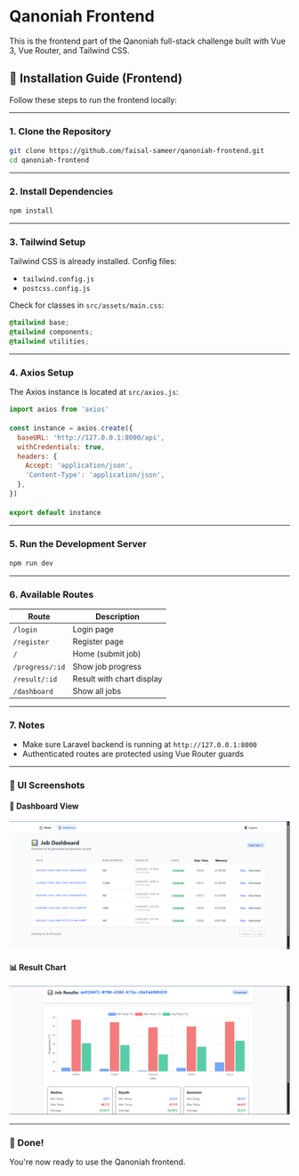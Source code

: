# Qanoniah Frontend

This is the frontend part of the Qanoniah full-stack challenge built with Vue 3, Vue Router, and Tailwind CSS.

## 🚀 Installation Guide (Frontend)

Follow these steps to run the frontend locally:

---

### 1. Clone the Repository

```bash
git clone https://github.com/faisal-sameer/qanoniah-frontend.git
cd qanoniah-frontend
```

---

### 2. Install Dependencies

```bash
npm install
```

---

### 3. Tailwind Setup

Tailwind CSS is already installed. Config files:

- `tailwind.config.js`
- `postcss.config.js`

Check for classes in `src/assets/main.css`:

```css
@tailwind base;
@tailwind components;
@tailwind utilities;
```

---

### 4. Axios Setup

The Axios instance is located at `src/axios.js`:

```js
import axios from 'axios'

const instance = axios.create({
  baseURL: 'http://127.0.0.1:8000/api',
  withCredentials: true,
  headers: {
    Accept: 'application/json',
    'Content-Type': 'application/json',
  },
})

export default instance
```

---

### 5. Run the Development Server

```bash
npm run dev
```

---

### 6. Available Routes

| Route             | Description               |
|------------------|---------------------------|
| `/login`          | Login page                |
| `/register`       | Register page             |
| `/`               | Home (submit job)         |
| `/progress/:id`   | Show job progress         |
| `/result/:id`     | Result with chart display |
| `/dashboard`      | Show all jobs             |

---

### 7. Notes

- Make sure Laravel backend is running at `http://127.0.0.1:8000`
- Authenticated routes are protected using Vue Router guards

---

### 📸 UI Screenshots

#### 🧩 Dashboard View

![Dashboard Screenshot](public/screenshots/dashboard.png)

#### 📊 Result Chart

![Result Screenshot](public/screenshots/result-chart.png)

---

### 🎉 Done!

You're now ready to use the Qanoniah frontend.
